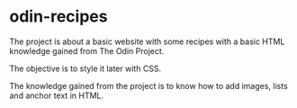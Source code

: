 # odin-recipes

The project is about a basic website with some recipes with a basic HTML knowledge gained from The Odin Project.

The objective is to style it later with CSS.

The knowledge gained from the project is to know how to add images, lists and anchor text in HTML.
